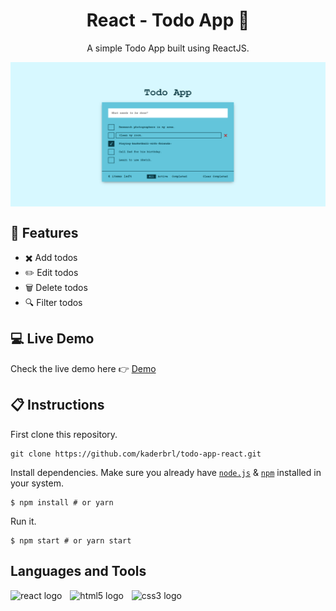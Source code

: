 # <h1 align="center">React - Todo App 📝</h1> 

<p align="center">A simple Todo App built using ReactJS.</p>

<img align="center" src="./public/todo-app.png" alt="Todo App with React" title="Todo App" />

## 💎 Features

<ul>
  <li>✖️ Add todos</li>
  <li>✏️ Edit todos</li>
  <li>🗑 Delete todos</li>
  <li>🔍 Filter todos</li>
</ul>

## 💻 Live Demo

Check the live demo here 👉 [Demo](https://todo-app-kaderbrl.vercel.app/) 

## 📋 Instructions

First clone this repository.

```shell
git clone https://github.com/kaderbrl/todo-app-react.git
```

Install dependencies. Make sure you already have [`node.js`](https://nodejs.org/en/) & [`npm`](https://www.npmjs.com/) installed in your system.

```shell
$ npm install # or yarn
```

Run it.

```shell
$ npm start # or yarn start
```

## Languages and Tools

<p align="left">
  <img src="https://cdn.jsdelivr.net/gh/devicons/devicon/icons/react/react-original.svg" height="30" alt="react logo"  />
  <img width="5" />
  <img src="https://cdn.jsdelivr.net/gh/devicons/devicon/icons/html5/html5-original.svg" height="30" alt="html5 logo"  />
  <img width="5" />
  <img src="https://cdn.jsdelivr.net/gh/devicons/devicon/icons/css3/css3-original.svg" height="30" alt="css3 logo"  />
</p>
